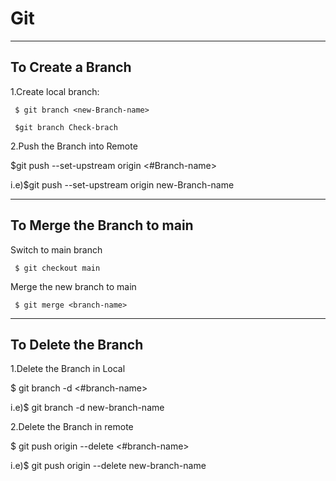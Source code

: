 # Git

-----------------------------------------------------
To Create a Branch
-----------------------------------------------------
1.Create local branch:

  
     $ git branch <new-Branch-name>
  
     $git branch Check-brach
 
 
2.Push the Branch into Remote

$git push --set-upstream origin <#Branch-name>

i.e)$git push --set-upstream origin new-Branch-name

------------------------------------------------------
To Merge the Branch to main
------------------------------------------------------

 Switch to main branch
  
     $ git checkout main
  
  Merge the new branch to main
  
     $ git merge <branch-name>

  
------------------------------------------------------
To Delete the Branch
------------------------------------------------------
1.Delete the Branch in Local

$ git branch -d <#branch-name>

i.e)$ git branch -d new-branch-name

2.Delete the Branch in remote

$ git push origin --delete <#branch-name>
  
i.e)$ git push origin --delete new-branch-name
